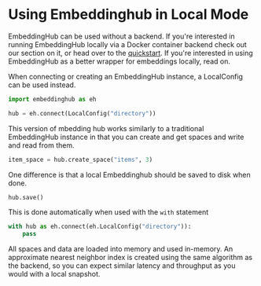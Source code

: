 # Using Embeddinghub in Local Mode

EmbeddingHub can be used without a backend. If you're interested in running EmbeddingHub locally via a Docker container backend check out our section on it, or head over to the [quickstart](/quickstart). If you're interested in using EmbeddingHub as a better wrapper for embeddings locally, read on.

When connecting or creating an EmbeddingHub instance, a LocalConfig can be used instead.

```py
import embeddinghub as eh

hub = eh.connect(LocalConfig("directory"))
```

This version of mbedding hub works similarly to a traditional EmbeddingHub instance in that you can create and get spaces and write and read from them.

```py
item_space = hub.create_space("items", 3)
```

One difference is that a local Embeddinghub should be saved to disk when done.

```py
hub.save()
```

This is done automatically when used with the `with` statement

```py
with hub as eh.connect(eh.LocalConfig("directory")):
	pass
```

All spaces and data are loaded into memory and used in-memory. An approximate nearest neighbor index is created using the same algorithm as the backend, so you can expect similar latency and throughput as you would with a local snapshot.
